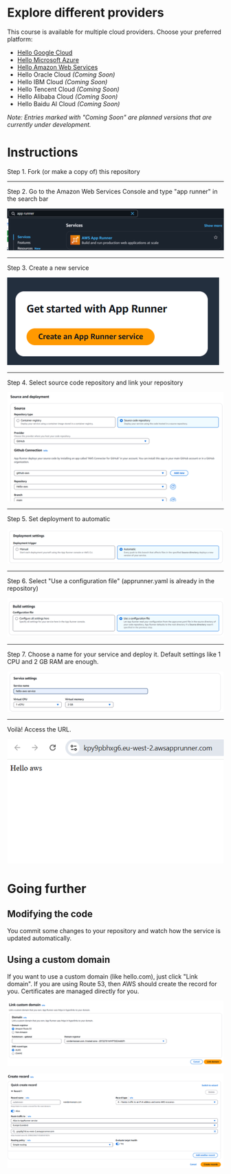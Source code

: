 # Explore different providers

This course is available for multiple cloud providers. Choose your preferred platform:

- [Hello Google Cloud](https://github.com/Oxford-Research-Cloud-Competency-Centre/Hello-gcloud)
- [Hello Microsoft Azure](https://github.com/Oxford-Research-Cloud-Competency-Centre/Hello-mazure)
- [Hello Amazon Web Services](https://github.com/Oxford-Research-Cloud-Competency-Centre/Hello-aws)
- Hello Oracle Cloud *(Coming Soon)*
- Hello IBM Cloud *(Coming Soon)*
- Hello Tencent Cloud *(Coming Soon)*
- Hello Alibaba Cloud *(Coming Soon)*
- Hello Baidu AI Cloud *(Coming Soon)*

*Note: Entries marked with "Coming Soon" are planned versions that are currently under development.*

# Instructions

Step 1. Fork (or make a copy of) this repository

***

Step 2. Go to the Amazon Web Services Console and type "app runner" in the search bar

![Step 2](README_images/img1.png)

***

Step 3. Create a new service

![Step 3](README_images/img2.png)

***

Step 4. Select source code repository and link your repository 

![Step 4](README_images/img3.png)

***

Step 5. Set deployment to automatic

![Step 5](README_images/img4.png)

***

Step 6. Select "Use a configuration file" (apprunner.yaml is already in the repository) 

![Step 6](README_images/img5.png)

***

Step 7. Choose a name for your service and deploy it. Default settings like 1 CPU and 2 GB RAM are enough. 

![Step 7](README_images/img6.png)

***

Voilà! Access the URL.

![Voilà](README_images/img7.png)

# Going further

## Modifying the code

You commit some changes to your repository and watch how the service is updated automatically. 

## Using a custom domain 

If you want to use a custom domain (like hello.com), just click "Link domain". If you are using Route 53, then AWS should create the record for you. Certificates are managed directly for you. 

![Linking the domain](README_images/link_domain.png)

![The DNS record](README_images/domain_routing.png)












